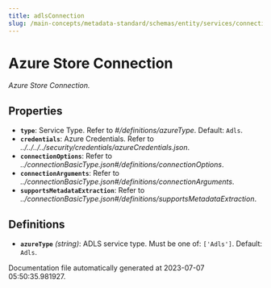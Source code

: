 ```yaml
---
title: adlsConnection
slug: /main-concepts/metadata-standard/schemas/entity/services/connections/storage/adlsconection
---
```


# Azure Store Connection

*Azure Store Connection.*

## Properties

- **`type`**: Service Type. Refer to *#/definitions/azureType*. Default: `Adls`.
- **`credentials`**: Azure Credentials. Refer to *../../../../security/credentials/azureCredentials.json*.
- **`connectionOptions`**: Refer to *../connectionBasicType.json#/definitions/connectionOptions*.
- **`connectionArguments`**: Refer to *../connectionBasicType.json#/definitions/connectionArguments*.
- **`supportsMetadataExtraction`**: Refer to *../connectionBasicType.json#/definitions/supportsMetadataExtraction*.
## Definitions

- **`azureType`** *(string)*: ADLS service type. Must be one of: `['Adls']`. Default: `Adls`.


Documentation file automatically generated at 2023-07-07 05:50:35.981927.
